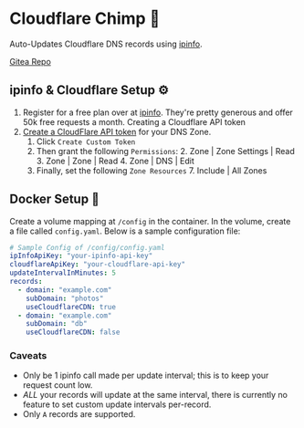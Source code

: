 # Cloudflare Chimp 🐒

Auto-Updates Cloudflare DNS records using [ipinfo](https://ipinfo.io/).

[Gitea Repo](https://git.lousando.xyz/lousando/cloudflare-chimp)

## ipinfo & Cloudflare Setup ⚙️

1. Register for a free plan over at [ipinfo](https://ipinfo.io/). They're pretty
   generous and offer 50k free requests a month. Creating a Cloudflare API token
2. [Create a CloudFlare API token](https://dash.cloudflare.com/profile/api-tokens)
   for your DNS Zone.
   1. Click `Create Custom Token`
   2. Then grant the following `Permissions`: 2. Zone | Zone Settings | Read 3.
      Zone | Zone | Read 4. Zone | DNS | Edit
   3. Finally, set the following `Zone Resources` 7. Include | All Zones

## Docker Setup 🐳

Create a volume mapping at `/config` in the container. In the volume, create a
file called `config.yaml`. Below is a sample configuration file:

```yaml
# Sample Config of /config/config.yaml
ipInfoApiKey: "your-ipinfo-api-key"
cloudflareApiKey: "your-cloudflare-api-key"
updateIntervalInMinutes: 5
records:
  - domain: "example.com"
    subDomain: "photos"
    useCloudflareCDN: true
  - domain: "example.com"
    subDomain: "db"
    useCloudflareCDN: false
```

### Caveats

- Only be 1 ipinfo call made per update interval; this is to keep your request
  count low.
- _ALL_ your records will update at the same interval, there is currently no
  feature to set custom update intervals per-record.
- Only `A` records are supported.
